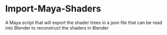 # Import-Maya-Shaders
A Maya script that will export the shader trees in a json file that can be read into Blender to reconstruct the shaders in Blender
